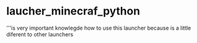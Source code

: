 # laucher_minecraf_python

'''is very important knowlegde how to use this launcher because is a little diferent to other launchers 